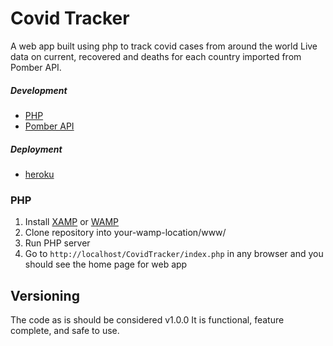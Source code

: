 # Covid Tracker
A web app built using php to track covid cases from around the world
Live data on current, recovered and deaths for each country imported from Pomber API.

##### Development
- [PHP](https://www.php.net/)
- [Pomber API](https://github.com/pomber/covid19)

##### Deployment
- [heroku](https://covidtracker-sim.herokuapp.com/)

### PHP
1. Install [XAMP](https://www.apachefriends.org/index.html) or [WAMP](http://www.wampserver.com/en/)
2. Clone repository into your-wamp-location/www/
3. Run PHP server
4. Go to ```http://localhost/CovidTracker/index.php``` in any browser and you should see the home page for web app

## Versioning
The code as is should be considered v1.0.0 It is functional, feature complete, and safe to use. 
